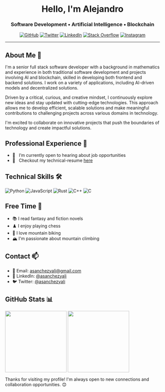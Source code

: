 <h1 align="center">Hello, I'm Alejandro</h1>
<h3 align="center">Software Development • Artificial Intelligence • Blockchain</h4>

<p align="center">
    <a href="https://www.asanchezyali.com/" target="_blank"><img alt="GitHub" src="https://img.shields.io/badge/asanchezyali-FF7139.svg?&style=flat-square&logo=Firefox-Browser&logoColor=white&link=https://asanchezyali.com"></a>
    <a href="https://twitter.com/asanchezyali" target="_blank"><img alt="Twitter" src="https://img.shields.io/badge/-@asanchezyali-%231DA1F2?style=flat-square&logo=X&logoColor=white&link=https://twitter.com/asanchezyali"></a>
    <a href="https://www.linkedin.com/in/asanchezyali" target="_blank"><img alt="LinkedIn" src="https://img.shields.io/badge/-@asanchezyali-%230077B5?style=flat-square&logo=linkedin&logoColor=white&link=https://www.linkedin.com/in/asanchezyali/"></a>
    <a href="https://math.stackexchange.com/users/217786/alejandro-s%c3%a1nchez-yal%c3%ad" target="_blank"><img alt="Stack Overflow" src="https://img.shields.io/badge/-@asanchezyali-FE7A16?style=flat-square&logo=Stack-Overflow&logoColor=white&link=https://math.stackexchange.com/users/217786/alejandro-s%c3%a1nchez-yal%c3%ad"></a>
      <a href="https://www.instagram.com/asanchezyali/" target="_blank"><img alt="Instagram" src="https://img.shields.io/badge/-@asanchezyali-12100E?style=flat-square&logo=instagram&logoColor=white&link=https://www.instagram.com/asanchezyali/"></a>
</p>

<hr/>

## About Me 🧠

I'm a senior full stack software developer with a background in mathematics and experience in both traditional software development and projects involving AI and blockchain, skilled in developing both frontend and backend solutions. I work on a variety of applications, including AI-driven models and decentralized solutions.

Driven by a critical, curious, and creative mindset, I continuously explore new ideas and stay updated with cutting-edge technologies. This approach allows me to develop efficient, scalable solutions and make meaningful contributions to challenging projects across various domains in technology.

I'm excited to collaborate on innovative projects that push the boundaries of technology and create impactful solutions.

## Professional Experience 💼

- 🔭 &nbsp; I’m currently open to hearing about job opportunities
- 📝 &nbsp; Checkout my technical-resume [here](https://github.com/asanchezyali/technical-resume/blob/technical-resume/technical_resume.pdf)

## Technical Skills 🛠️

![Python](https://img.shields.io/badge/-Python-3776AB?style=flat-square&logo=Python&logoColor=white)
![JavaScript](https://img.shields.io/badge/-JavaScript-F7DF1E?style=flat-square&logo=javascript&logoColor=black)
![Rust](https://img.shields.io/badge/-Rust-000000?style=flat-square&logo=rust&logoColor=white)
![C++](https://img.shields.io/badge/-C++-00599C?style=flat-square&logo=c%2B%2B&logoColor=white)
![C](https://img.shields.io/badge/-C-A8B9CC?style=flat-square&logo=c&logoColor=white)

## Free Time 🌟

- 📚 I read fantasy and fiction novels
- ♟️ I enjoy playing chess
- 🚴 I love mountain biking
- 🏔️ I'm passionate about mountain climbing

## Contact 📫

- 📧 Email: [asanchezyali@gmail.com](mailto:asanchezyali@gmail.com)
- 💼 LinkedIn: [@asanchezyali](https://www.linkedin.com/in/asanchezyali/)
- 🐦 Twitter: [@asanchezyali](https://twitter.com/asanchezyali)

## GitHub Stats 📊

<div>
<img height=200 align="center" src="https://github-readme-stats-one-iota-66.vercel.app/api?username=asanchezyali&theme=radical&show_icons=true&hide_border=true&include_all_commits=true" />
<img height=200 align="center" src="https://github-readme-stats-one-iota-66.vercel.app/api/top-langs?username=asanchezyali&&theme=radical&show_icons=true&hide_border=true&layout=compact&langs_count=8&card_width=320&include_all_commits=true" />
</div>


Thanks for visiting my profile! I'm always open to new connections and collaboration opportunities. 😊




